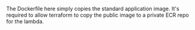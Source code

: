 The Dockerfile here simply copies the standard application image. It's required to allow terraform to copy the public image to a private ECR repo for the lambda.